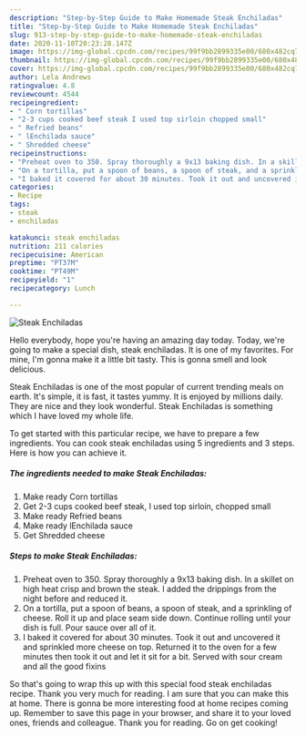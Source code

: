 ```yaml
---
description: "Step-by-Step Guide to Make Homemade Steak Enchiladas"
title: "Step-by-Step Guide to Make Homemade Steak Enchiladas"
slug: 913-step-by-step-guide-to-make-homemade-steak-enchiladas
date: 2020-11-10T20:23:28.147Z
image: https://img-global.cpcdn.com/recipes/99f9bb2899335e00/680x482cq70/steak-enchiladas-recipe-main-photo.jpg
thumbnail: https://img-global.cpcdn.com/recipes/99f9bb2899335e00/680x482cq70/steak-enchiladas-recipe-main-photo.jpg
cover: https://img-global.cpcdn.com/recipes/99f9bb2899335e00/680x482cq70/steak-enchiladas-recipe-main-photo.jpg
author: Lela Andrews
ratingvalue: 4.8
reviewcount: 4544
recipeingredient:
- " Corn tortillas"
- "2-3 cups cooked beef steak I used top sirloin chopped small"
- " Refried beans"
- " lEnchilada sauce"
- " Shredded cheese"
recipeinstructions:
- "Preheat oven to 350. Spray thoroughly a 9x13 baking dish. In a skillet on high heat crisp and brown the steak. I added the drippings from the night before and reduced it."
- "On a tortilla, put a spoon of beans, a spoon of steak, and a sprinkling of cheese. Roll it up and place seam side down. Continue rolling until your dish is full. Pour sauce over all of it."
- "I baked it covered for about 30 minutes. Took it out and uncovered it and sprinkled more cheese on top. Returned it to the oven for a few minutes then took it out and let it sit for a bit. Served with sour cream and all the good fixins"
categories:
- Recipe
tags:
- steak
- enchiladas

katakunci: steak enchiladas 
nutrition: 211 calories
recipecuisine: American
preptime: "PT37M"
cooktime: "PT49M"
recipeyield: "1"
recipecategory: Lunch

---
```



![Steak Enchiladas](https://img-global.cpcdn.com/recipes/99f9bb2899335e00/680x482cq70/steak-enchiladas-recipe-main-photo.jpg)

Hello everybody, hope you're having an amazing day today. Today, we're going to make a special dish, steak enchiladas. It is one of my favorites. For mine, I'm gonna make it a little bit tasty. This is gonna smell and look delicious.

Steak Enchiladas is one of the most popular of current trending meals on earth. It's simple, it is fast, it tastes yummy. It is enjoyed by millions daily. They are nice and they look wonderful. Steak Enchiladas is something which I have loved my whole life.




To get started with this particular recipe, we have to prepare a few ingredients. You can cook steak enchiladas using 5 ingredients and 3 steps. Here is how you can achieve it.

<!--inarticleads1-->

##### The ingredients needed to make Steak Enchiladas:

1. Make ready  Corn tortillas
1. Get 2-3 cups cooked beef steak, I used top sirloin, chopped small
1. Make ready  Refried beans
1. Make ready  lEnchilada sauce
1. Get  Shredded cheese




<!--inarticleads2-->

##### Steps to make Steak Enchiladas:

1. Preheat oven to 350. Spray thoroughly a 9x13 baking dish. In a skillet on high heat crisp and brown the steak. I added the drippings from the night before and reduced it.
1. On a tortilla, put a spoon of beans, a spoon of steak, and a sprinkling of cheese. Roll it up and place seam side down. Continue rolling until your dish is full. Pour sauce over all of it.
1. I baked it covered for about 30 minutes. Took it out and uncovered it and sprinkled more cheese on top. Returned it to the oven for a few minutes then took it out and let it sit for a bit. Served with sour cream and all the good fixins




So that's going to wrap this up with this special food steak enchiladas recipe. Thank you very much for reading. I am sure that you can make this at home. There is gonna be more interesting food at home recipes coming up. Remember to save this page in your browser, and share it to your loved ones, friends and colleague. Thank you for reading. Go on get cooking!
